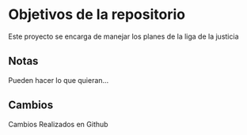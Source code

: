 # Objetivos de la repositorio

Este proyecto se encarga de manejar los planes de la liga de la justicia


## Notas
Pueden hacer lo que quieran...

## Cambios
Cambios Realizados en Github

